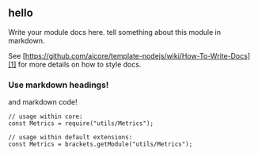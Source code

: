 <!-- Generated by documentation.js. Update this documentation by updating the source code. -->

## hello

Write your module docs here. tell something about this module in markdown.

See [https://github.com/aicore/template-nodejs/wiki/How-To-Write-Docs][1] for more details on how to style docs.

### Use markdown headings!

and markdown code!

    // usage within core:
    const Metrics = require("utils/Metrics");

    // usage within default extensions:
    const Metrics = brackets.getModule("utils/Metrics");

[1]: https://github.com/aicore/template-nodejs/wiki/How-To-Write-Docs
